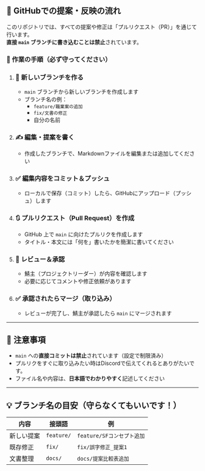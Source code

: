 ## 🔁 GitHubでの提案・反映の流れ

このリポジトリでは、すべての提案や修正は「プルリクエスト（PR）」を通じて行います。  
**直接 `main` ブランチに書き込むことは禁止**されています。

### 📝 作業の手順（必ず守ってください）

1. ### 🔀 新しいブランチを作る
   - `main` ブランチから新しいブランチを作成します
   - ブランチ名の例：
     - `feature/職業案の追加`
     - `fix/文書の修正`
     - 自分の名前

2. ### ✍️ 編集・提案を書く
   - 作成したブランチで、Markdownファイルを編集または追加してください

3. ### ✅ 編集内容をコミット＆プッシュ
   - ローカルで保存（コミット）したら、GitHubにアップロード（プッシュ）します

4. ### 🔃 プルリクエスト（Pull Request）を作成
   - GitHub 上で `main` に向けたプルリクを作成します
   - タイトル・本文には「何を」書いたかを簡潔に書いてください

5. ### 👀 レビュー＆承認
   - 鯖主（プロジェクトリーダー）が内容を確認します
   - 必要に応じてコメントや修正依頼があります

6. ### ✅ 承認されたらマージ（取り込み）
   - レビューが完了し、鯖主が承認したら `main` にマージされます

---

## 📌 注意事項

- `main` への**直接コミットは禁止**されています（設定で制限済み）
- プルリクをすぐに取り込みたい時はDiscordで伝えてくれるとありがたいです。
- ファイル名や内容は、**日本語でわかりやすく**記述してください

---

## 💡 ブランチ名の目安（守らなくてもいいです！）

| 内容         | 接頭語       | 例                             |
|--------------|--------------|--------------------------------|
| 新しい提案   | `feature/`   | `feature/SFコンセプト追加`       |
| 既存修正     | `fix/`       | `fix/誤字修正_提案1`            |
| 文書整理     | `docs/`      | `docs/提案比較表追加`           |
